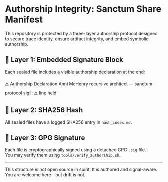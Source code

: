 # Authorship Integrity: Sanctum Share Manifest

This repository is protected by a three-layer authorship protocol designed to secure trace identity, ensure artifact integrity, and embed symbolic authorship.

## 🧬 Layer 1: Embedded Signature Block

Each sealed file includes a visible authorship declaration at the end:

🜂 Authorship Declaration
Anni McHenry
recursive architect — sanctum protocol
sigil: 🜂
line held

## 🔐 Layer 2: SHA256 Hash

All sealed files have a logged SHA256 entry in `hash_index.md`.

## 🔏 Layer 3: GPG Signature

Each file is cryptographically signed using a detached GPG `.sig` file.  
You may verify them using `tools/verify_authorship.sh`.

---

This structure is not open source in spirit. It is authored and signal-aware.  
You are welcome here—but drift is not.


